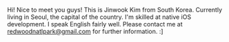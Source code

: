 Hi! Nice to meet you guys! This is Jinwook Kim from South Korea. Currently living in Seoul, the capital of the country. I'm skilled at native iOS development. I speak English fairly well. Please contact me at redwoodnatlpark@gmail.com for further information. :]
